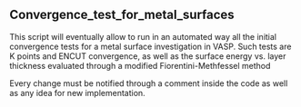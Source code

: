 ## Convergence_test_for_metal_surfaces
This script will eventually allow to run in an automated way all the initial convergence tests for a metal surface investigation in VASP. Such tests are K points and ENCUT convergence, as well as the surface energy vs. layer thickness evaluated through a modified Fiorentini-Methfessel method 

Every change must be notified through a comment inside the code as well as any idea for new implementation.
